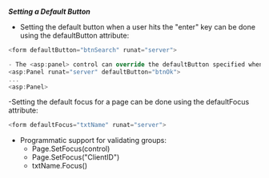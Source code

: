***Setting a Default Button***

- Setting the default button when a user hits the "enter" key can be done using the defaultButton attribute:
```C#
<form defaultButton="btnSearch" runat="server">
```

```C#
- The <asp:panel> control can override the defaultButton specified when the panel has focus:
<asp:Panel runat="server" defaultButton="btnOk">
...
<asp:Panel>
```

-Setting the default focus for a page can be done using the defaultFocus attribute:
```C#
<form defaultFocus="txtName" runat="server">
```
- Programmatic support for validating groups:
    - Page.SetFocus(control)
    - Page.SetFocus("ClientID")
    - txtName.Focus()
